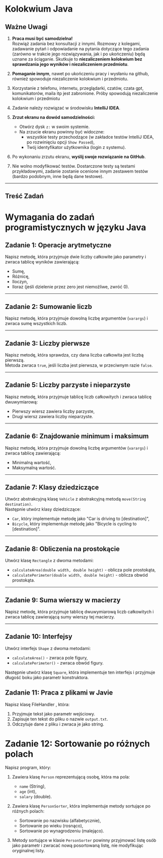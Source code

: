# Kolokwium Java

## Ważne Uwagi

1. **Praca musi być samodzielna!**  
   Rozwiąż zadania bez konsultacji z innymi. Rozmowy z kolegami, zadawanie pytań i odpowiadanie na pytania dotyczące tego zadania 
(zarówno w trakcie jego rozwiązywania, jak i po ukończeniu) będą uznane za ściąganie. Skutkuje to **niezaliczeniem kolokwium bez sprawdzania jego wyników i niezaliczeniem przedmiotu**.

2. **Pomaganie innym**, nawet po ukończeniu pracy i wysłaniu na github, również spowoduje niezaliczenie kolokwium i przedmiotu.

3. Korzystanie z telefonu, internetu, przeglądarki, czatów, czata gpt, komunikatorów, maila itp jest zabronione. Próby spowodują niezaliczenie kolokwium i przedmiotu

4. Zadanie należy rozwiązać w środowisku **IntelliJ IDEA**.

5. **Zrzut ekranu na dowód samodzielności:**
   - Otwórz dysk `z:` w swoim systemie.
   - Na zrzucie ekranu powinny być widoczne: 
     - wszystkie testy przechodzące (w zakładce testów IntelliJ IDEA, po rozwinięciu opcji `Show Passed`),  
     - Twój identyfikator użytkownika (login z systemu).  

6. Po wykonaniu zrzutu ekranu, **wyślij swoje rozwiązanie na GitHub**.

7. Nie wolno modyfikować testów. Dostarczone testy są testami przykładowymi, zadanie zostanie ocenione innym zestawem testów (bardzo podobnym, inne będą dane testowe).


---

## Treść Zadań

# Wymagania do zadań programistycznych w języku Java

## Zadanie 1: Operacje arytmetyczne
Napisz metodę, która przyjmuje dwie liczby całkowite jako parametry i zwraca tablicę wyników zawierającą:
- Sumę,
- Różnicę,
- Iloczyn,
- Iloraz (jeśli dzielenie przez zero jest niemożliwe, zwróć 0).

---

## Zadanie 2: Sumowanie liczb
Napisz metodę, która przyjmuje dowolną liczbę argumentów (`varargs`) i zwraca sumę wszystkich liczb.

---

## Zadanie 3: Liczby pierwsze
Napisz metodę, która sprawdza, czy dana liczba całkowita jest liczbą pierwszą.  
Metoda zwraca `true`, jeśli liczba jest pierwsza, w przeciwnym razie `false`.

---

## Zadanie 5: Liczby parzyste i nieparzyste
Napisz metodę, która przyjmuje tablicę liczb całkowitych i zwraca tablicę dwuwymiarową:
- Pierwszy wiersz zawiera liczby parzyste,
- Drugi wiersz zawiera liczby nieparzyste.

---

## Zadanie 6: Znajdowanie minimum i maksimum
Napisz metodę, która przyjmuje dowolną liczbę argumentów (`varargs`) i zwraca tablicę zawierającą:
- Minimalną wartość,
- Maksymalną wartość.

---

## Zadanie 7: Klasy dziedziczące
Utwórz abstrakcyjną klasę `Vehicle` z abstrakcyjną metodą `move(String destination)`.  
Następnie utwórz klasy dziedziczące:
- `Car`, który implementuje metodę jako "Car is driving to [destination]",
- `Bicycle`, który implementuje metodę jako "Bicycle is cycling to [destination]".

---

## Zadanie 8: Obliczenia na prostokącie
Utwórz klasę `Rectangle` z dwoma metodami:
- `calculateArea(double width, double height)` - oblicza pole prostokąta,
- `calculatePerimeter(double width, double height)` - oblicza obwód prostokąta.

---

## Zadanie 9: Suma wierszy w macierzy
Napisz metodę, która przyjmuje tablicę dwuwymiarową liczb całkowitych i zwraca tablicę zawierającą sumy wierszy tej macierzy.

---

## Zadanie 10: Interfejsy
Utwórz interfejs `Shape` z dwoma metodami:
- `calculateArea()` - zwraca pole figury,
- `calculatePerimeter()` - zwraca obwód figury.

Następnie utwórz klasę `Square`, która implementuje ten interfejs i przyjmuje długość boku jako parametr konstruktora.

## Zadanie 11: Praca z plikami w Javie

Napisz klasę FileHandler , która:

1. Przyjmuje tekst jako parametr wejściowy.
2. Zapisuje ten tekst do pliku o nazwie `output.txt`.
3. Odczytuje dane z pliku i zwraca je jako string.

# Zadanie 12: Sortowanie po różnych polach

Napisz program, który:

1. Zawiera klasę `Person` reprezentującą osobę, która ma pola:
    - `name` (String),
    - `age` (int),
    - `salary` (double).

2. Zawiera klasę `PersonSorter`, która implementuje metody sortujące po różnych polach:
    - Sortowanie po nazwisku (alfabetycznie),
    - Sortowanie po wieku (rosnąco),
    - Sortowanie po wynagrodzeniu (malejąco).

3. Metody sortujące w klasie `PersonSorter` powinny przyjmować listę osób jako parametr i zwracać nową posortowaną listę, nie modyfikując oryginalnej listy.